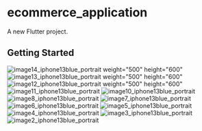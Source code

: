 # ecommerce_application

A new Flutter project.

## Getting Started

![image14_iphone13blue_portrait](https://github.com/bhavin2412/ecommerce_application/assets/120154973/6a1aa7bc-8e6a-45d8-a902-e6635b6fbffa) weight="500" height="600"
![image13_iphone13blue_portrait](https://github.com/bhavin2412/ecommerce_application/assets/120154973/c929ec27-d553-44d8-af6e-9bc88f0a3baf) weight="500" height="600"
![image12_iphone13blue_portrait](https://github.com/bhavin2412/ecommerce_application/assets/120154973/2567144b-deac-41c0-9249-336dc58983c7) weight="500" height="600"
![image11_iphone13blue_portrait](https://github.com/bhavin2412/ecommerce_application/assets/120154973/f18b238e-6dac-4beb-90b3-595bbe68e382)
![image10_iphone13blue_portrait](https://github.com/bhavin2412/ecommerce_application/assets/120154973/63f31ab8-acf3-4d05-84e0-a6b1366c8410)
![image8_iphone13blue_portrait](https://github.com/bhavin2412/ecommerce_application/assets/120154973/0ede5b16-5ac3-4bc8-a566-be08c0677bc3)
![image7_iphone13blue_portrait](https://github.com/bhavin2412/ecommerce_application/assets/120154973/9e5ada49-5d31-4650-8069-5e2b7445d40e)
![image6_iphone13blue_portrait](https://github.com/bhavin2412/ecommerce_application/assets/120154973/d107becb-776b-401c-926e-ab1456e275e9)
![image5_iphone13blue_portrait](https://github.com/bhavin2412/ecommerce_application/assets/120154973/2a5747af-8e6c-4280-a77d-827ccea6618f)
![image4_iphone13blue_portrait](https://github.com/bhavin2412/ecommerce_application/assets/120154973/4112d76f-95a7-48dc-a5e6-8303d96a2dcb)
![image3_iphone13blue_portrait](https://github.com/bhavin2412/ecommerce_application/assets/120154973/70def64a-3bf6-4cdf-8bab-1b5793d5148d)
![image2_iphone13blue_portrait](https://github.com/bhavin2412/ecommerce_application/assets/120154973/74b66d72-4e5f-4d94-9433-0ab487c82e16)
